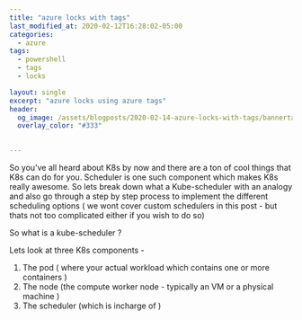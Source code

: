 ```yaml
---
title: "azure locks with tags"
last_modified_at: 2020-02-12T16:28:02-05:00
categories:
  - azure
tags:
  - powershell
  - tags
  - locks

layout: single
excerpt: "azure locks using azure tags"
header:
  og_image: /assets/blogposts/2020-02-14-azure-locks-with-tags/bannertag.png
  overlay_color: "#333"
  

---
```


So you've all heard about K8s by now and there are a ton of cool things that K8s can do for you. Scheduler is one such component which makes K8s really awesome. So lets break down what a Kube-scheduler with an analogy and also go through a step by step process to implement the different scheduling options ( we wont cover custom schedulers in this post - but thats not too complicated either if you wish to do so)



So what is a kube-scheduler ? 

Lets look at three K8s components - 



1. The pod ( where your actual workload which contains one or more containers )
2. The node (the compute worker node - typically an VM or a physical machine )
3. The scheduler (which is incharge of )
